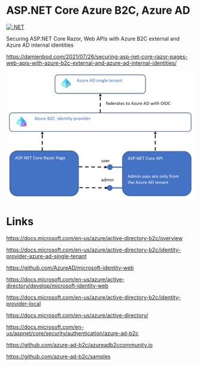 # ASP.NET Core Azure B2C, Azure AD

[![.NET](https://github.com/damienbod/azureb2c-fed-azuread/actions/workflows/dotnet.yml/badge.svg)](https://github.com/damienbod/azureb2c-fed-azuread/actions/workflows/dotnet.yml)

Securing ASP.NET Core Razor, Web APIs with Azure B2C external and Azure AD internal identities

https://damienbod.com/2021/07/26/securing-asp-net-core-razor-pages-web-apis-with-azure-b2c-external-and-azure-ad-internal-identities/

![setup](AzureB2CAzureAD_01.png)

# Links

https://docs.microsoft.com/en-us/azure/active-directory-b2c/overview

https://docs.microsoft.com/en-us/azure/active-directory-b2c/identity-provider-azure-ad-single-tenant

https://github.com/AzureAD/microsoft-identity-web

https://docs.microsoft.com/en-us/azure/active-directory/develop/microsoft-identity-web

https://docs.microsoft.com/en-us/azure/active-directory-b2c/identity-provider-local

https://docs.microsoft.com/en-us/azure/active-directory/

https://docs.microsoft.com/en-us/aspnet/core/security/authentication/azure-ad-b2c

https://github.com/azure-ad-b2c/azureadb2ccommunity.io

https://github.com/azure-ad-b2c/samples
